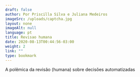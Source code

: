 ```yaml
---
draft: false
author: Por Priscilla Silva e Juliana Medeiros
imageSrc: /uploads/captcha.jpg
layout: none
imageAlt: null
language: pt
title: Revisao humana
date: 2020-08-13T00:44:56-03:00
weight: 2
link: ""
type: bookmark
---
```

A polêmica da revisão (humana) sobre decisões automatizadas
